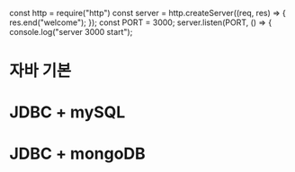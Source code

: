 const http = require("http")
const server = http.createServer((req, res) => {
res.end("welcome");
});
const PORT = 3000;
server.listen(PORT, () => {
console.log("server 3000 start");




# 자바 기본
# JDBC + mySQL
# JDBC + mongoDB
